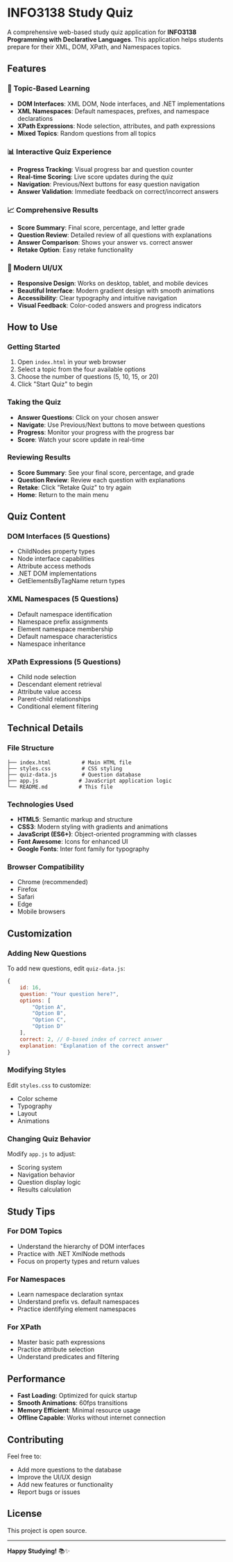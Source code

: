 # INFO3138 Study Quiz

A comprehensive web-based study quiz application for **INFO3138 Programming with Declarative Languages**. This application helps students prepare for their XML, DOM, XPath, and Namespaces topics.

## Features

### 🎯 Topic-Based Learning
- **DOM Interfaces**: XML DOM, Node interfaces, and .NET implementations
- **XML Namespaces**: Default namespaces, prefixes, and namespace declarations
- **XPath Expressions**: Node selection, attributes, and path expressions
- **Mixed Topics**: Random questions from all topics

### 📊 Interactive Quiz Experience
- **Progress Tracking**: Visual progress bar and question counter
- **Real-time Scoring**: Live score updates during the quiz
- **Navigation**: Previous/Next buttons for easy question navigation
- **Answer Validation**: Immediate feedback on correct/incorrect answers

### 📈 Comprehensive Results
- **Score Summary**: Final score, percentage, and letter grade
- **Question Review**: Detailed review of all questions with explanations
- **Answer Comparison**: Shows your answer vs. correct answer
- **Retake Option**: Easy retake functionality

### 🎨 Modern UI/UX
- **Responsive Design**: Works on desktop, tablet, and mobile devices
- **Beautiful Interface**: Modern gradient design with smooth animations
- **Accessibility**: Clear typography and intuitive navigation
- **Visual Feedback**: Color-coded answers and progress indicators

## How to Use

### Getting Started
1. Open `index.html` in your web browser
2. Select a topic from the four available options
3. Choose the number of questions (5, 10, 15, or 20)
4. Click "Start Quiz" to begin

### Taking the Quiz
- **Answer Questions**: Click on your chosen answer
- **Navigate**: Use Previous/Next buttons to move between questions
- **Progress**: Monitor your progress with the progress bar
- **Score**: Watch your score update in real-time

### Reviewing Results
- **Score Summary**: See your final score, percentage, and grade
- **Question Review**: Review each question with explanations
- **Retake**: Click "Retake Quiz" to try again
- **Home**: Return to the main menu

## Quiz Content

### DOM Interfaces (5 Questions)
- ChildNodes property types
- Node interface capabilities
- Attribute access methods
- .NET DOM implementations
- GetElementsByTagName return types

### XML Namespaces (5 Questions)
- Default namespace identification
- Namespace prefix assignments
- Element namespace membership
- Default namespace characteristics
- Namespace inheritance

### XPath Expressions (5 Questions)
- Child node selection
- Descendant element retrieval
- Attribute value access
- Parent-child relationships
- Conditional element filtering

## Technical Details

### File Structure
```
├── index.html          # Main HTML file
├── styles.css          # CSS styling
├── quiz-data.js        # Question database
├── app.js             # JavaScript application logic
└── README.md          # This file
```

### Technologies Used
- **HTML5**: Semantic markup and structure
- **CSS3**: Modern styling with gradients and animations
- **JavaScript (ES6+)**: Object-oriented programming with classes
- **Font Awesome**: Icons for enhanced UI
- **Google Fonts**: Inter font family for typography

### Browser Compatibility
- Chrome (recommended)
- Firefox
- Safari
- Edge
- Mobile browsers

## Customization

### Adding New Questions
To add new questions, edit `quiz-data.js`:

```javascript
{
    id: 16,
    question: "Your question here?",
    options: [
        "Option A",
        "Option B", 
        "Option C",
        "Option D"
    ],
    correct: 2, // 0-based index of correct answer
    explanation: "Explanation of the correct answer"
}
```

### Modifying Styles
Edit `styles.css` to customize:
- Color scheme
- Typography
- Layout
- Animations

### Changing Quiz Behavior
Modify `app.js` to adjust:
- Scoring system
- Navigation behavior
- Question display logic
- Results calculation

## Study Tips

### For DOM Topics
- Understand the hierarchy of DOM interfaces
- Practice with .NET XmlNode methods
- Focus on property types and return values

### For Namespaces
- Learn namespace declaration syntax
- Understand prefix vs. default namespaces
- Practice identifying element namespaces

### For XPath
- Master basic path expressions
- Practice attribute selection
- Understand predicates and filtering

## Performance

- **Fast Loading**: Optimized for quick startup
- **Smooth Animations**: 60fps transitions
- **Memory Efficient**: Minimal resource usage
- **Offline Capable**: Works without internet connection

## Contributing

Feel free to:
- Add more questions to the database
- Improve the UI/UX design
- Add new features or functionality
- Report bugs or issues

## License

This project is open source.

---


**Happy Studying!** 📚✨ 
